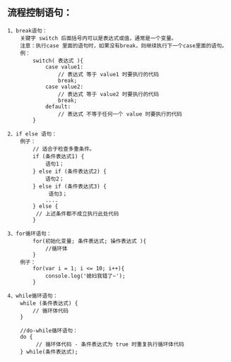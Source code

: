 
## 流程控制语句：
    1、break语句：
        关键字 switch 后面括号内可以是表达式或值，通常是一个变量。
        注意：执行case 里面的语句时，如果没有break，则继续执行下一个case里面的语句。
        例：
            switch( 表达式 ){ 
                case value1:
                    // 表达式 等于 value1 时要执行的代码
                    break;
                case value2:
                    // 表达式 等于 value2 时要执行的代码
                    break;
                default:
                    // 表达式 不等于任何一个 value 时要执行的代码
            }

    2、if else 语句：
        例子：
            // 适合于检查多重条件。
            if (条件表达式1) {
                语句1；
            } else if (条件表达式2) {
                语句2；
            } else if (条件表达式3) {
                 语句3；
                ....
            } else {
             // 上述条件都不成立执行此处代码
            }

    3、for循环语句：
            for(初始化变量; 条件表达式; 操作表达式 ){
                //循环体
            } 
        例子：
            for(var i = 1; i <= 10; i++){
                console.log('媳妇我错了~');
            }

    4、while循环语句：
        while (条件表达式) {
            // 循环体代码 
        }
        
        //do-while循环语句：
        do {
             // 循环体代码 - 条件表达式为 true 时重复执行循环体代码
        } while(条件表达式);






